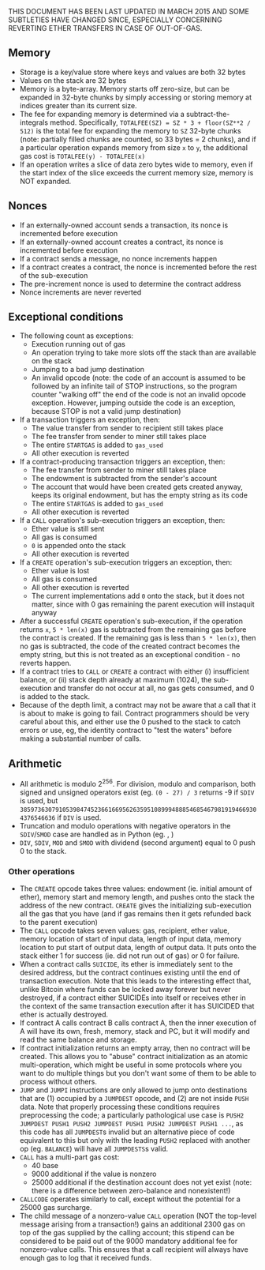 THIS DOCUMENT HAS BEEN LAST UPDATED IN MARCH 2015 AND SOME SUBTLETIES HAVE CHANGED SINCE, ESPECIALLY CONCERNING REVERTING ETHER TRANSFERS IN CASE OF OUT-OF-GAS.

## Memory

* Storage is a key/value store where keys and values are both 32 bytes
* Values on the stack are 32 bytes
* Memory is a byte-array. Memory starts off zero-size, but can be expanded in 32-byte chunks by simply accessing or storing memory at indices greater than its current size.
* The fee for expanding memory is determined via a subtract-the-integrals method. Specifically, `TOTALFEE(SZ) = SZ * 3 + floor(SZ**2 / 512)` is the total fee for expanding the memory to `SZ` 32-byte chunks (note: partially filled chunks are counted, so 33 bytes = 2 chunks), and if a particular operation expands memory from size `x` to `y`, the additional gas cost is `TOTALFEE(y) - TOTALFEE(x)`
* If an operation writes a slice of data zero bytes wide to memory, even if the start index of the slice exceeds the current memory size, memory is NOT expanded.

## Nonces

* If an externally-owned account sends a transaction, its nonce is incremented before execution
* If an externally-owned account creates a contract, its nonce is incremented before execution
* If a contract sends a message, no nonce increments happen
* If a contract creates a contract, the nonce is incremented before the rest of the sub-execution
* The pre-increment nonce is used to determine the contract address
* Nonce increments are never reverted

## Exceptional conditions

* The following count as exceptions:
    * Execution running out of gas
    * An operation trying to take more slots off the stack than are available on the stack
    * Jumping to a bad jump destination
    * An invalid opcode (note: the code of an account is assumed to be followed by an infinite tail of STOP instructions, so the program counter "walking off" the end of the code is not an invalid opcode exception. However, jumping outside the code is an exception, because STOP is not a valid jump destination)
* If a transaction triggers an exception, then:
    * The value transfer from sender to recipient still takes place
    * The fee transfer from sender to miner still takes place
    * The entire `STARTGAS` is added to `gas_used`
    * All other execution is reverted
* If a contract-producing transaction triggers an exception, then:
    * The fee transfer from sender to miner still takes place
    * The endowment is subtracted from the sender's account
    * The account that would have been created gets created anyway, keeps its original endowment, but has the empty string as its code
    * The entire `STARTGAS` is added to `gas_used`
    * All other execution is reverted
* If a `CALL` operation's sub-execution triggers an exception, then:
    * Ether value is still sent
    * All gas is consumed
    * `0` is appended onto the stack
    * All other execution is reverted
* If a `CREATE` operation's sub-execution triggers an exception, then:
    * Ether value is lost
    * All gas is consumed
    * All other execution is reverted
    * The current implementations add `0` onto the stack, but it does not matter, since with 0 gas remaining the parent execution will instaquit anyway
* After a successful `CREATE` operation's sub-execution, if the operation returns `x`, `5 * len(x)` gas is subtracted from the remaining gas before the contract is created. If the remaining gas is less than `5 * len(x)`, then no gas is subtracted, the code of the created contract becomes the empty string, but this is not treated as an exceptional condition - no reverts happen.
* If a contract tries to `CALL` or `CREATE` a contract with either (i) insufficient balance, or (ii) stack depth already at maximum (1024), the sub-execution and transfer do not occur at all, no gas gets consumed, and 0 is added to the stack.
* Because of the depth limit, a contract may not be aware that a call that it is about to make is going to fail. Contract programmers should be very careful about this, and either use the 0 pushed to the stack to catch errors or use, eg, the identity contract to "test the waters" before making a substantial number of calls.

## Arithmetic

* All arithmetic is modulo 2<sup>256</sup>. For division, modulo and comparison, both signed and unsigned operators exist (eg. `(0 - 27) / 3` returns -9 if `SDIV` is used, but `38597363079105398474523661669562635951089994888546854679819194669304376546636` if `DIV` is used.
* Truncation and modulo operations with negative operators in the `SDIV`/`SMOD` case are handled as in Python (eg. , )
* `DIV`, `SDIV`, `MOD` and `SMOD` with dividend (second argument) equal to 0 push 0 to the stack.

### Other operations

* The `CREATE` opcode takes three values: endowment (ie. initial amount of ether), memory start and memory length, and pushes onto the stack the address of the new contract. `CREATE` gives the initializing sub-execution all the gas that you have (and if gas remains then it gets refunded back to the parent execution)
* The `CALL` opcode takes seven values: gas, recipient, ether value, memory location of start of input data, length of input data, memory location to put start of output data, length of output data. It puts onto the stack either 1 for success (ie. did not run out of gas) or 0 for failure.
* When a contract calls `SUICIDE`, its ether is immediately sent to the desired address, but the contract continues existing until the end of transaction execution. Note that this leads to the interesting effect that, unlike Bitcoin where funds can be locked away forever but never destroyed, if a contract either SUICIDEs into itself or receives ether in the context of the same transaction execution after it has SUICIDED that ether is actually destroyed.
* If contract A calls contract B calls contract A, then the inner execution of A will have its own, fresh, memory, stack and PC, but it will modify and read the same balance and storage.
* If contract initialization returns an empty array, then no contract will be created. This allows you to "abuse" contract initialization as an atomic multi-operation, which might be useful in some protocols where you want to do multiple things but you don't want some of them to be able to process without others.
* `JUMP` and `JUMPI` instructions are only allowed to jump onto destinations that are (1) occupied by a `JUMPDEST` opcode, and (2) are not inside `PUSH` data. Note that properly processing these conditions requires preprocessing the code; a particularly pathological use case is `PUSH2 JUMPDEST PUSH1 PUSH2 JUMPDEST PUSH1 PUSH2 JUMPDEST PUSH1 ...`, as this code has all `JUMPDEST`s invalid but an alternative piece of code equivalent to this but only with the leading `PUSH2` replaced with another op (eg. `BALANCE`) will have all `JUMPDESTS`s valid.
* `CALL` has a multi-part gas cost:
    * 40 base
    * 9000 additional if the value is nonzero
    * 25000 additional if the destination account does not yet exist (note: there is a difference between zero-balance and nonexistent!)
* `CALLCODE` operates similarly to call, except without the potential for a 25000 gas surcharge.
* The child message of a nonzero-value `CALL` operation (NOT the top-level message arising from a transaction!) gains an additional 2300 gas on top of the gas supplied by the calling account; this stipend can be considered to be paid out of the 9000 mandatory additional fee for nonzero-value calls. This ensures that a call recipient will always have enough gas to log that it received funds.